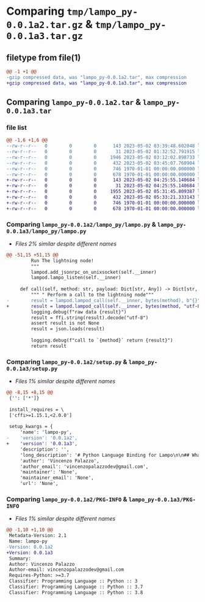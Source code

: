 # Comparing `tmp/lampo_py-0.0.1a2.tar.gz` & `tmp/lampo_py-0.0.1a3.tar.gz`

## filetype from file(1)

```diff
@@ -1 +1 @@
-gzip compressed data, was "lampo_py-0.0.1a2.tar", max compression
+gzip compressed data, was "lampo_py-0.0.1a3.tar", max compression
```

## Comparing `lampo_py-0.0.1a2.tar` & `lampo_py-0.0.1a3.tar`

### file list

```diff
@@ -1,6 +1,6 @@
--rw-r--r--   0        0        0      143 2023-05-02 03:39:48.602048 lampo_py-0.0.1a2/README.md
--rw-r--r--   0        0        0       31 2023-05-02 01:32:52.791915 lampo_py-0.0.1a2/lampo_py/__init__.py
--rw-r--r--   0        0        0     1946 2023-05-02 03:12:02.898733 lampo_py-0.0.1a2/lampo_py/lampo.py
--rw-r--r--   0        0        0      432 2023-05-02 03:45:07.760904 lampo_py-0.0.1a2/pyproject.toml
--rw-r--r--   0        0        0      746 1970-01-01 00:00:00.000000 lampo_py-0.0.1a2/setup.py
--rw-r--r--   0        0        0      678 1970-01-01 00:00:00.000000 lampo_py-0.0.1a2/PKG-INFO
+-rw-r--r--   0        0        0      143 2023-05-02 04:25:55.140684 lampo_py-0.0.1a3/README.md
+-rw-r--r--   0        0        0       31 2023-05-02 04:25:55.140684 lampo_py-0.0.1a3/lampo_py/__init__.py
+-rw-r--r--   0        0        0     1955 2023-05-02 05:31:45.809387 lampo_py-0.0.1a3/lampo_py/lampo.py
+-rw-r--r--   0        0        0      432 2023-05-02 05:33:21.333143 lampo_py-0.0.1a3/pyproject.toml
+-rw-r--r--   0        0        0      746 1970-01-01 00:00:00.000000 lampo_py-0.0.1a3/setup.py
+-rw-r--r--   0        0        0      678 1970-01-01 00:00:00.000000 lampo_py-0.0.1a3/PKG-INFO
```

### Comparing `lampo_py-0.0.1a2/lampo_py/lampo.py` & `lampo_py-0.0.1a3/lampo_py/lampo.py`

 * *Files 2% similar despite different names*

```diff
@@ -51,15 +51,15 @@
         Run The lightning node!
         """
         lampod.add_jsonrpc_on_unixsocket(self.__inner)
         lampod.lampo_listen(self.__inner)
 
     def call(self, method: str, payload: Dict[str, Any]) -> Dict[str, Any]:
         """ " Perform a call to the lightning node"""
-        result = lampod.lampod_call(self.__inner, bytes(method), b"{}")
+        result = lampod.lampod_call(self.__inner, bytes(method, "utf-8"), b"{}")
         logging.debug(f"raw data {result}")
         result = ffi.string(result).decode("utf-8")
         assert result is not None
         result = json.loads(result)
 
         logging.debug(f"call to `{method}` return {result}")
         return result
```

### Comparing `lampo_py-0.0.1a2/setup.py` & `lampo_py-0.0.1a3/setup.py`

 * *Files 1% similar despite different names*

```diff
@@ -8,15 +8,15 @@
 {'': ['*']}
 
 install_requires = \
 ['cffi>=1.15.1,<2.0.0']
 
 setup_kwargs = {
     'name': 'lampo-py',
-    'version': '0.0.1a2',
+    'version': '0.0.1a3',
     'description': '',
     'long_description': '# Python Language Binding for Lampo\n\n## What is lampo?\n\nlampo (lightning in Italian) is a experimental implementation of a tiny lightning node\n',
     'author': 'Vincenzo Palazzo',
     'author_email': 'vincenzopalazzodev@gmail.com',
     'maintainer': 'None',
     'maintainer_email': 'None',
     'url': 'None',
```

### Comparing `lampo_py-0.0.1a2/PKG-INFO` & `lampo_py-0.0.1a3/PKG-INFO`

 * *Files 1% similar despite different names*

```diff
@@ -1,10 +1,10 @@
 Metadata-Version: 2.1
 Name: lampo-py
-Version: 0.0.1a2
+Version: 0.0.1a3
 Summary: 
 Author: Vincenzo Palazzo
 Author-email: vincenzopalazzodev@gmail.com
 Requires-Python: >=3.7
 Classifier: Programming Language :: Python :: 3
 Classifier: Programming Language :: Python :: 3.7
 Classifier: Programming Language :: Python :: 3.8
```

